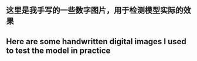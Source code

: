 ## 这里是我手写的一些数字图片，用于检测模型实际的效果
## Here are some handwritten digital images I used to test the model in practice
